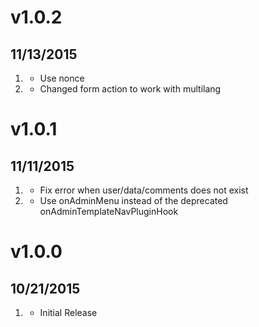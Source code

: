 # v1.0.2
## 11/13/2015

1. [](#improved)
    * Use nonce
1. [](#improved)
    * Changed form action to work with multilang

# v1.0.1
## 11/11/2015

1. [](#bugfix)
    * Fix error when user/data/comments does not exist
1. [](#improved)
    * Use onAdminMenu instead of the deprecated onAdminTemplateNavPluginHook

# v1.0.0
## 10/21/2015

1. [](#new)
    * Initial Release
